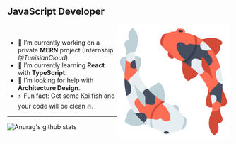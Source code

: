 ## JavaScript Developer

<img src="https://github.com/BangaFlow/BangaFlow/blob/master/images/koi_fish.png" align="right" width="256" height="256"/>

<br/>

- 🔭 I’m currently working on a private **MERN** project (Internship *@TunisianCloud*).
- 🌱 I’m currently learning **React** with **TypeScript**.
- 🤔 I’m looking for help with **Architecture Design**.
- ⚡ Fun fact: Get some Koi fish and your code will be clean 🔥.

***

![Anurag's github stats](https://github-readme-stats.vercel.app/api?username=bangaflow&show_icons=true&theme=nord)
